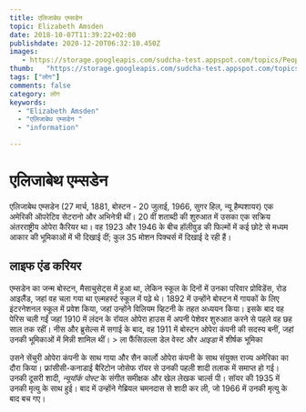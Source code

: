 ```yaml
---
title: एलिजाबेथ एम्सडेन 
topic: Elizabeth Amsden
date: 2018-10-07T11:39:22+02:00
publishdate: 2020-12-20T06:32:10.450Z
images: 
   - https://storage.googleapis.com/sudcha-test.appspot.com/topics/People/elizabeth_amsden/1.jpeg
thumb:   "https://storage.googleapis.com/sudcha-test.appspot.com/topics/People/elizabeth_amsden/thumb.jpeg"
tags: ["लोग"]
comments: false
category: लोग
keywords: 
  - "Elizabeth Amsden"
  - "एलिजाबेथ एम्सडेन "
  - "information"

---
```

<h1> एलिजाबेथ एम्सडेन </h1> <p> </p> <p> एलिजाबेथ एम्सडेन (27 मार्च, 1881, बोस्टन - 20 जुलाई, 1966, सुगर हिल, न्यू हैम्पशायर) एक अमेरिकी ऑपरेटिव सेटरानो और अभिनेत्री थीं। 20 वीं शताब्दी की शुरुआत में उसका एक सक्रिय अंतरराष्ट्रीय ओपेरा कैरियर था। वह 1923 और 1946 के बीच हॉलीवुड की फिल्मों में कई छोटे से मध्यम आकार की भूमिकाओं में भी दिखाई दीं; कुल 35 मोशन पिक्चर्स में दिखाई दे रही हैं। </p> <h2> लाइफ एंड करियर </h2> <p> एम्सडेन का जन्म बोस्टन, मैसाचुसेट्स में हुआ था, लेकिन स्कूल के दिनों में उनका परिवार प्रोविडेंस, रोड आइलैंड, जहां वह चला गया था एल्महर्स्ट स्कूल में पढ़े थे। 1892 में उन्होंने बोस्टन में गायकों के लिए इंटरनेशनल स्कूल में प्रवेश किया, जहां उन्होंने विलियम व्हिटनी के तहत अध्ययन किया। इसके बाद वह पेरिस चली गईं जहां 1910 में लंदन के रॉयल ओपेरा हाउस में अपनी पेशेवर शुरुआत करने से पहले वह छह साल तक रहीं। नीस और ब्रुसेल्स में सगाई के बाद, वह 1911 में बोस्टन ओपेरा कंपनी की सदस्य बनीं, जहां उनकी भूमिकाओं में मिन्नी शामिल थीं। > ला फैंसिउल्ला डेल वेस्ट </i> और <i> आइडा </i> में शीर्षक भूमिका </p> <p> उसने सेंचुरी ओपेरा कंपनी के साथ गाया और सैन कार्लो ओपेरा कंपनी के साथ संयुक्त राज्य अमेरिका का दौरा किया। फ्रांसीसी-कनाडाई बैरिटोन जोसेफ रॉयर से उनकी पहली शादी तलाक में समाप्त हो गई। उनकी दूसरी शादी, <i> न्यूयॉर्क पोस्ट </i> के संगीत समीक्षक और खेल लेखक चार्ल्स पी। सॉयर की 1935 में उनकी मृत्यु के साथ हुई। बाद में उन्होंने गेब्रियल चमनदास से शादी कर ली, जो 1966 में उनकी मृत्यु के बाद बच गए। </i> 